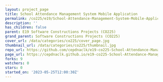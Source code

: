```yaml
---
layout: project_page
title: School Attendance Management System Mobile Application
permalink: /co225/e19/School-Attendance-Management-System-Mobile-Application/
description: ''
has_children: false
parent: E19 Software Constructions Projects (CO225)
grand_parent: Software Constructions Projects (CO225)
cover_url: /data/categories/co225/cover_page.jpg
thumbnail_url: /data/categories/co225/thumbnail.jpg
repo_url: https://github.com/cepdnaclk/e19-co225-School-Attendance-Management-System-Mobile-Application
page_url: https://cepdnaclk.github.io/e19-co225-School-Attendance-Management-System-Mobile-Application
forks: 9
watchers: 0
stars: 0
started_on: '2023-05-25T12:00:30Z'
---
```


